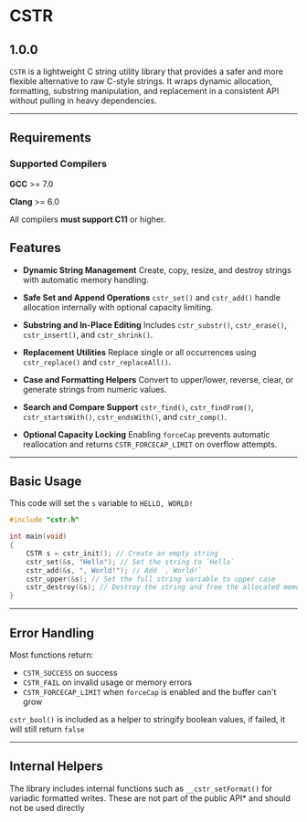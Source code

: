 # CSTR
## 1.0.0

`CSTR` is a lightweight C string utility library that provides a safer and more flexible alternative to raw C-style strings. It wraps dynamic allocation, formatting, substring manipulation, and replacement in a consistent API without pulling in heavy dependencies.

---

## Requirements
### Supported Compilers

**GCC** >= 7.0

**Clang** >= 6.0

All compilers **must support C11** or higher.

## Features

* **Dynamic String Management**
  Create, copy, resize, and destroy strings with automatic memory handling.

* **Safe Set and Append Operations**
  `cstr_set()` and `cstr_add()` handle allocation internally with optional capacity limiting.

* **Substring and In-Place Editing**
  Includes `cstr_substr()`, `cstr_erase()`, `cstr_insert()`, and `cstr_shrink()`.

* **Replacement Utilities**
  Replace single or all occurrences using `cstr_replace()` and `cstr_replaceAll()`.

* **Case and Formatting Helpers**
  Convert to upper/lower, reverse, clear, or generate strings from numeric values.

* **Search and Compare Support**
  `cstr_find()`, `cstr_findFrom()`, `cstr_startsWith()`, `cstr_endsWith()`, and `cstr_comp()`.

* **Optional Capacity Locking**
  Enabling `forceCap` prevents automatic reallocation and returns `CSTR_FORCECAP_LIMIT` on overflow attempts.

---

## Basic Usage
This code will set the `s` variable to `HELLO, WORLD!`

```c
#include "cstr.h"

int main(void)
{
	CSTR s = cstr_init(); // Create an empty string
	cstr_set(&s, "Hello"); // Set the string to `Hello`
	cstr_add(&s, ", World!"); // Add `, World!`
	cstr_upper(&s); // Set the full string variable to upper case
	cstr_destroy(&s); // Destroy the string and free the allocated memory
}
```

---

## Error Handling

Most functions return:

* `CSTR_SUCCESS` on success
* `CSTR_FAIL` on invalid usage or memory errors
* `CSTR_FORCECAP_LIMIT` when `forceCap` is enabled and the buffer can't grow

`cstr_bool()` is included as a helper to stringify boolean values, if failed, it will still return `false`

---

## Internal Helpers

The library includes internal functions such as `__cstr_setFormat()` for variadic formatted writes. These are not part of the public API* and should not be used directly
